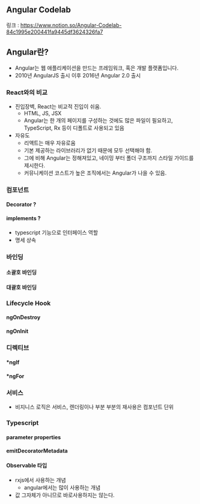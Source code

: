 ## Angular Codelab

링크 : https://www.notion.so/Angular-Codelab-84c1995e200441fa9445df3624326fa7

## Angular란?

- Angular는 웹 애플리케이션을 만드는 프레임워크, 혹은 개발 플랫폼입니다.
- 2010년 AngularJS 출시 이후 2016년 Angular 2.0 출시

### React와의 비교

- 진입장벽, React는 비교적 진입이 쉬움.
  - HTML, JS, JSX
  - Angular는 한 개의 페이지를 구성하는 것에도 많은 파일이 필요하고, TypeScript, Rx 등이 디폴트로 사용되고 있음
- 자유도
  - 리액트는 매우 자유로움
  - 기본 제공하는 라이브러리가 없기 때문에 모두 선택해야 함.
  - 그에 비해 Angular는 정해져있고, 네이밍 부터 폴더 구조까지 스타일 가이드를 제시한다.
  - 커뮤니케이션 코스트가 높은 조직에서는 Angular가 나을 수 있음.

### 컴포넌트

#### Decorator ?

#### implements ?

- typescript 기능으로 인터페이스 역할
- 명세 상속

### 바인딩

#### 소괄호 바인딩

#### 대괄호 바인딩

### Lifecycle Hook

#### ngOnDestroy

#### ngOnInit

### 디렉티브

#### \*ngIf

#### \*ngFor

### 서비스

- 비지니스 로직은 서비스, 렌더링이나 부분 부분의 재사용은 컴포넌트 단위

### Typescript

#### parameter properties

#### emitDecoratorMetadata

#### Observable 타입

- rxjs에서 사용하는 개념
  - angular에서는 많이 사용하는 개념
- 값 그자체가 아니므로 바로사용하지는 않는다.
